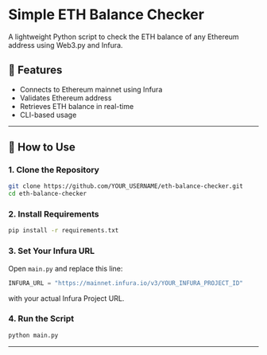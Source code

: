 # Simple ETH Balance Checker

A lightweight Python script to check the ETH balance of any Ethereum address using Web3.py and Infura.

## 🧰 Features

- Connects to Ethereum mainnet using Infura
- Validates Ethereum address
- Retrieves ETH balance in real-time
- CLI-based usage

---

## 🚀 How to Use

### 1. Clone the Repository
```bash
git clone https://github.com/YOUR_USERNAME/eth-balance-checker.git
cd eth-balance-checker
```

### 2. Install Requirements
```bash
pip install -r requirements.txt
```

### 3. Set Your Infura URL
Open `main.py` and replace this line:
```python
INFURA_URL = "https://mainnet.infura.io/v3/YOUR_INFURA_PROJECT_ID"
```
with your actual Infura Project URL.

### 4. Run the Script
```bash
python main.py
```

---
